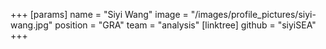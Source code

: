 +++
[params]
  name = "Siyi Wang"
  image = "/images/profile_pictures/siyi-wang.jpg"
  position = "GRA"
  team = "analysis"
  [linktree]
    github = "siyiSEA"
+++

